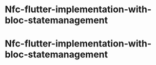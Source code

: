 # Nfc-flutter-implementation-with-bloc-statemanagement
# Nfc-flutter-implementation-with-bloc-statemanagement
